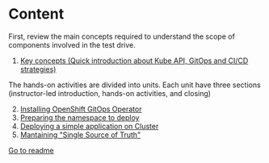 # Content

First, review the main concepts required to understand the scope of components involved in the test drive.

1. [Key concepts (Quick introduction about Kube API, GitOps and CI/CD strategies)](key-concepts.md)

The hands-on activities are divided into units. Each unit have three sections (instructor-led  introduction, hands-on activities, and closing)

2. [Installing OpenShift GitOps Operator](installing-gitops.md)
3. [Preparing the namespace to deploy](configuring-namespace.md)
4. [Deploying a simple application on Cluster](deploying-apps.md)
5. [Mantaining "Single Source of Truth"](operations.md)

[Go to readme](../README.md)